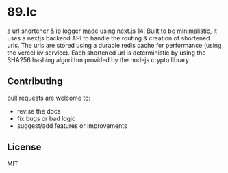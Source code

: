 # 89.lc

a url shortener & ip logger made using next.js 14. Built to be minimalistic, it uses a nextjs backend API to handle the routing & creation of shortened urls. The urls are stored using a durable redis cache for performance (using the vercel kv service). Each shortened url is deterministic by using the SHA256 hashing algorithm provided by the nodejs crypto library.

## Contributing

pull requests are welcome to:

- revise the docs
- fix bugs or bad logic
- suggest/add features or improvements

## License

MIT
